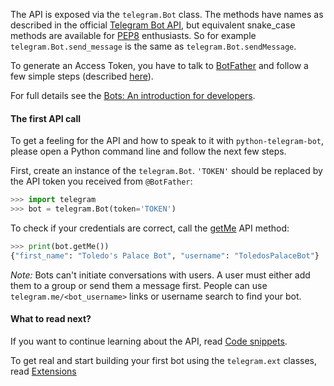 The API is exposed via the `telegram.Bot` class. The methods have names as described in the official [Telegram Bot API](https://core.telegram.org/bots/api), but equivalent snake_case methods are available for [PEP8](https://www.python.org/dev/peps/pep-0008/) enthusiasts. So for example `telegram.Bot.send_message` is the same as `telegram.Bot.sendMessage`.

To generate an Access Token, you have to talk to [BotFather](https://telegram.me/botfather) and follow a few simple steps (described [here](https://core.telegram.org/bots#6-botfather)).

For full details see the [Bots: An introduction for developers](https://core.telegram.org/bots).

#### The first API call

To get a feeling for the API and how to speak to it with `python-telegram-bot`, please open a Python command line and follow the next few steps.

First, create an instance of the `telegram.Bot`. `'TOKEN'` should be replaced by the API token you received from `@BotFather`:

```python
>>> import telegram
>>> bot = telegram.Bot(token='TOKEN')
```

To check if your credentials are correct, call the [getMe](https://core.telegram.org/bots/api#getme) API method:

```python
>>> print(bot.getMe())
{"first_name": "Toledo's Palace Bot", "username": "ToledosPalaceBot"}
```

_Note:_ Bots can't initiate conversations with users. A user must either add them to a group or send them a message first. People can use ``telegram.me/<bot_username>`` links or username search to find your bot.

#### What to read next?
If you want to continue learning about the API, read [Code snippets](https://github.com/python-telegram-bot/python-telegram-bot/wiki/Code-snippets).

To get real and start building your first bot using the `telegram.ext` classes, read [Extensions](https://github.com/python-telegram-bot/python-telegram-bot/wiki/Extensions)